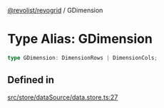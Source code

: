 [@revolist/revogrid](README.md) / GDimension

# Type Alias: GDimension

```ts
type GDimension: DimensionRows | DimensionCols;
```

## Defined in

[src/store/dataSource/data.store.ts:27](https://github.com/revolist/revogrid/blob/8aea4c92d6f61dbd5ec14b529d8993bb7069ef1f/src/store/dataSource/data.store.ts#L27)
